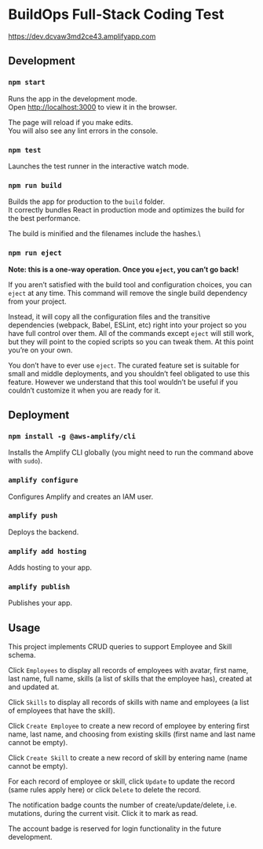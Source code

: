 # BuildOps Full-Stack Coding Test

https://dev.dcvaw3md2ce43.amplifyapp.com

## Development

### `npm start`

Runs the app in the development mode.\
Open [http://localhost:3000](http://localhost:3000) to view it in the browser.

The page will reload if you make edits.\
You will also see any lint errors in the console.

### `npm test`

Launches the test runner in the interactive watch mode.

### `npm run build`

Builds the app for production to the `build` folder.\
It correctly bundles React in production mode and optimizes the build for the best performance.

The build is minified and the filenames include the hashes.\

### `npm run eject`

**Note: this is a one-way operation. Once you `eject`, you can’t go back!**

If you aren’t satisfied with the build tool and configuration choices, you can `eject` at any time. This command will remove the single build dependency from your project.

Instead, it will copy all the configuration files and the transitive dependencies (webpack, Babel, ESLint, etc) right into your project so you have full control over them. All of the commands except `eject` will still work, but they will point to the copied scripts so you can tweak them. At this point you’re on your own.

You don’t have to ever use `eject`. The curated feature set is suitable for small and middle deployments, and you shouldn’t feel obligated to use this feature. However we understand that this tool wouldn’t be useful if you couldn’t customize it when you are ready for it.

## Deployment

### `npm install -g @aws-amplify/cli`

Installs the Amplify CLI globally (you might need to run the command above with `sudo`).

### `amplify configure`

Configures Amplify and creates an IAM user.

### `amplify push`

Deploys the backend.

### `amplify add hosting`

Adds hosting to your app.

### `amplify publish`

Publishes your app.

## Usage

This project implements CRUD queries to support Employee and Skill schema.

Click `Employees` to display all records of employees with avatar, first name, last name, full name, skills (a list of skills that the employee has), created at and updated at.

Click `Skills` to display all records of skills with name and employees (a list of employees that have the skill).

Click `Create Employee` to create a new record of employee by entering first name, last name, and choosing from existing skills (first name and last name cannot be empty).

Click `Create Skill` to create a new record of skill by entering name (name cannot be empty).

For each record of employee or skill, click `Update` to update the record (same rules apply here) or click `Delete` to delete the record.

The notification badge counts the number of create/update/delete, i.e. mutations, during the current visit. Click it to mark as read.

The account badge is reserved for login functionality in the future development.
